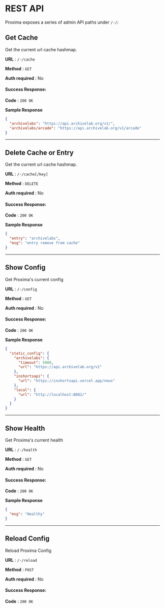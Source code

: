 # REST API

Proxima exposes a series of admin API paths under `/-/`:

## Get Cache
Get the current url cache hashmap.

**URL** : `/-/cache`

**Method** : `GET`

**Auth required** : No

#### Success Response:

**Code** : `200 OK`

**Sample Response**

```json
{
  "archivelabs": "https://api.archivelab.org/v1/",
  "archivelabs/arcade": "https://api.archivelab.org/v1/arcade"
}
```
---
## Delete Cache or Entry
Get the current url cache hashmap.

**URL** : `/-/cache[/key]`

**Method** : `DELETE`

**Auth required** : No

#### Success Response:

**Code** : `200 OK`

**Sample Response**

```json
{
  "entry": "archivelabs",
  "msg": "entry remove from cache"
}
```
---
## Show Config
Get Proxima's current config

**URL** : `/-/config`

**Method** : `GET`

**Auth required** : No

#### Success Response:

**Code** : `200 OK`

**Sample Response**

```json
{
  "static_config": {
    "archivelabs": {
      "timeout": 5000,
      "url": "https://api.archivelab.org/v1"
    },
    "inshortsapi": {
      "url": "https://inshortsapi.vercel.app/news"
    },
    "local": {
      "url": "http://localhost:8082/"
    }
  }
}
```
---
## Show Health
Get Proxima's current health

**URL** : `/-/health`

**Method** : `GET`

**Auth required** : No

#### Success Response:

**Code** : `200 OK`

**Sample Response**

```json
{
  "msg": "Healthy"
}
```
---
## Reload Config
Reload Proxima Config

**URL** : `/-/reload`

**Method** : `POST`

**Auth required** : No

#### Success Response:

**Code** : `200 OK`

